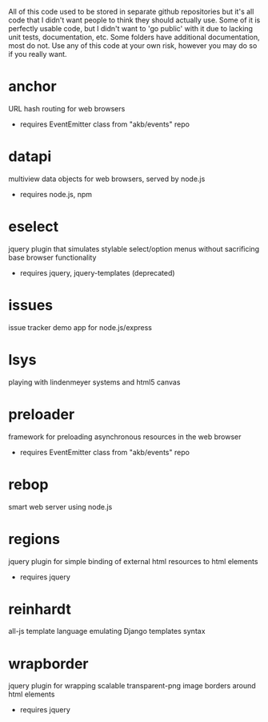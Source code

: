 All of this code used to be stored in separate github repositories but it's all
code that I didn't want people to think they should actually use. Some of it is
perfectly usable code, but I didn't want to 'go public' with it due to lacking
unit tests, documentation, etc. Some folders have additional documentation,
most do not. Use any of this code at your own risk, however you may do so if
you really want.

# anchor
  URL hash routing for web browsers
  - requires EventEmitter class from "akb/events" repo

# datapi
  multiview data objects for web browsers, served by node.js
  - requires node.js, npm

# eselect
  jquery plugin that simulates stylable select/option menus without sacrificing
  base browser functionality
  - requires jquery, jquery-templates (deprecated)

# issues
  issue tracker demo app for node.js/express

# lsys
  playing with lindenmeyer systems and html5 canvas

# preloader
  framework for preloading asynchronous resources in the web browser
  - requires EventEmitter class from "akb/events" repo

# rebop
  smart web server using node.js

# regions
  jquery plugin for simple binding of external html resources to html elements
  - requires jquery

# reinhardt
  all-js template language emulating Django templates syntax

# wrapborder
  jquery plugin for wrapping scalable transparent-png image 
  borders around html elements
  - requires jquery
